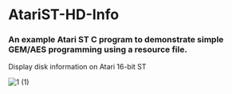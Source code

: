 # AtariST-HD-Info
### An example Atari ST C program to demonstrate simple GEM/AES programming using a resource file. 

Display disk information on Atari 16-bit ST


![1 (1)](https://user-images.githubusercontent.com/3331718/133703554-cf71618c-c222-40eb-b407-376a65680d00.jpeg)
